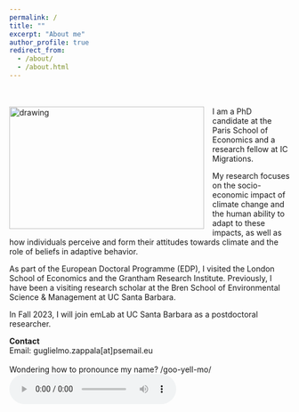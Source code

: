 ```yaml
---
permalink: /
title: ""
excerpt: "About me"
author_profile: true
redirect_from: 
  - /about/
  - /about.html
---
```

<br />
<!-- <img src=https://github.com/guglielmozappala/guglielmozappala.github.io/tree/master/images/nphoto.png style="width:540px;height:600px;"> -->
<br />
<!--![github small](/images/nphoto.png) -->
<img src="/images/nphoto.png" alt="drawing" width="350" height="220" style="float: left; padding-right:15px"/> 
I am a PhD candidate at the Paris School of Economics and a research fellow at IC Migrations. <br>

My research focuses on the socio-economic impact of climate change and the human ability to adapt to these impacts, as well as how individuals perceive and form their attitudes towards climate and the role of beliefs in adaptive behavior. <br>

As part of the European Doctoral Programme (EDP), I visited the London School of Economics and the Grantham Research Institute. Previously, I have been a visiting research scholar at the Bren School of Environmental Science & Management at UC Santa Barbara. <br>

In Fall 2023, I will join emLab at UC Santa Barbara as a postdoctoral researcher.<br>

**Contact** <br>
Email: guglielmo.zappala[at]psemail.eu 
\
\
Wondering how to pronounce my name? /goo-yell-mo/
<audio controls> <source src=" https://github.com/guglielmozappala/guglielmozappala.github.io/blob/master/files/name.m4a?raw=true" type="audio/ogg"></audio>
